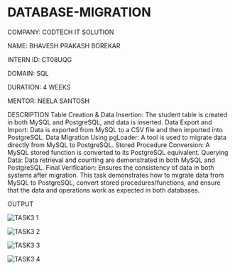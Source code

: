 # DATABASE-MIGRATION
COMPANY: CODTECH IT SOLUTION

NAME: BHAVESH PRAKASH BOREKAR

INTERN ID: CT08UQG

DOMAIN: SQL

DURATION: 4 WEEKS

MENTOR: NEELA SANTOSH

DESCRIPTION Table Creation & Data Insertion: The student table is created in both MySQL and PostgreSQL, and data is inserted.
Data Export and Import: Data is exported from MySQL to a CSV file and then imported into PostgreSQL.
Data Migration Using pgLoader: A tool is used to migrate data directly from MySQL to PostgreSQL.
Stored Procedure Conversion: A MySQL stored function is converted to its PostgreSQL equivalent.
Querying Data: Data retrieval and counting are demonstrated in both MySQL and PostgreSQL.
Final Verification: Ensures the consistency of data in both systems after migration.
This task demonstrates how to migrate data from MySQL to PostgreSQL, convert stored procedures/functions, and ensure that the data and operations work as expected in both databases.

OUTPUT

![TASK3 1](https://github.com/user-attachments/assets/8a5acb2b-10b5-445e-bb55-530af6f5735b)

![TASK3 2](https://github.com/user-attachments/assets/78a1a2fd-89a5-4b93-a2bf-53af5a936521)

![TASK3 3](https://github.com/user-attachments/assets/d9369bcc-777a-46bf-aa87-37359f3d6979)

![TASK3 4](https://github.com/user-attachments/assets/7fc6e702-421a-447b-862c-68add5e79bbc)

